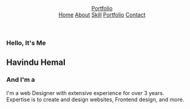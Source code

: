 <!DOCTYPE html>
<html lang="en">

<head>
    <meta charset="UTF-8">
    <meta http-equiv="X-UA-Compatible" content="IE=edge">
    <meta name="viewport" content="width=device-width, initial-scale=1.0">
    <title>Portfolio</title>
    <link rel="stylesheet" href="stylesheet.css">
</head>

<body>

<header class="header">
    <a href="#" class="logo">Portfolio</a>
    <nav class="navbar">
        <a href="#">Home</a>
        <a href="#">About</a>
        <a href="#">Skill</a> <!-- Fixed: missing closing tag -->
        <a href="#">Portfolio</a>
        <a href="#">Contact</a>
    </nav>
</header>

<section class="home">
    <div class="home-content">
        <h3>Hello, It's Me</h3>
        <h1>Havindu Hemal</h1> <!-- Fixed: incorrect closing tag 'hi' to 'h1' -->
        <h3>And I'm a</h3>
        <p>I'm a web Designer with extensive experience for over 3 years.<br> Expertise is to create and design websites, Frontend design, and more.</p> <!-- Fixed: added missing closing tags and text -->
        <div class="home-sci">
            <!-- Social media icons or other elements can be added here -->
        </div>
    </div>
</section>

</body>

</html>
